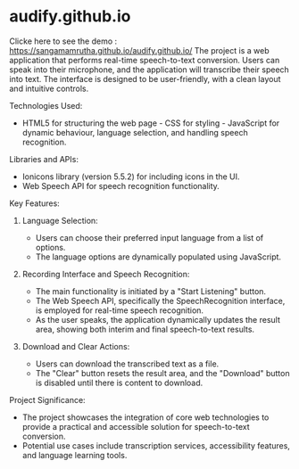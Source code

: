 # audify.github.io


Clicke here to see the demo : https://sangamamrutha.github.io/audify.github.io/
The project is a web application that performs real-time speech-to-text conversion. Users can speak into their microphone, and the application will transcribe their speech into text. The interface is designed to be user-friendly, with a clean layout and intuitive controls.

Technologies Used:
  - HTML5 for structuring the web page  - CSS for styling  - JavaScript for dynamic behaviour, language selection, and handling speech recognition.

Libraries and APIs:
  - Ionicons library (version 5.5.2) for including icons in the UI.
  - Web Speech API for speech recognition functionality.

Key Features:
1. Language Selection:
   - Users can choose their preferred input language from a list of options.
   - The language options are dynamically populated using JavaScript.

2. Recording Interface and Speech Recognition:
   - The main functionality is initiated by a "Start Listening" button.
   - The Web Speech API, specifically the SpeechRecognition interface, is employed for real-time speech recognition.
   - As the user speaks, the application dynamically updates the result area, showing both interim and final speech-to-text results.

3. Download and Clear Actions:
   - Users can download the transcribed text as a file.
   - The "Clear" button resets the result area, and the "Download" button is disabled until there is content to download.

Project Significance:
- The project showcases the integration of core web technologies to provide a practical and accessible solution for speech-to-text conversion.
- Potential use cases include transcription services, accessibility features, and language learning tools.
